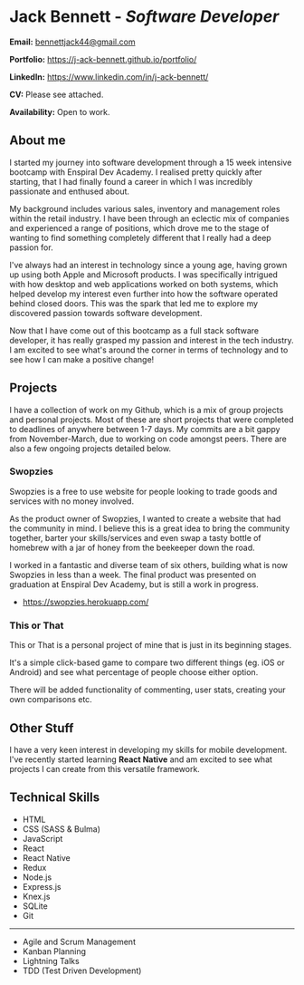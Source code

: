 # Jack Bennett - *Software Developer*

**Email:** bennettjack44@gmail.com

**Portfolio:** https://j-ack-bennett.github.io/portfolio/

**LinkedIn:** https://www.linkedin.com/in/j-ack-bennett/

**CV:** Please see attached.

**Availability:** Open to work.


## About me

I started my journey into software development through a 15 week intensive bootcamp with Enspiral Dev Academy. I realised pretty quickly after starting, that I had finally found a career in which I was incredibly passionate and enthused about.

My background includes various sales, inventory and management roles within the retail industry. I have been through an eclectic mix of companies and experienced a range of positions, which drove me to the stage of wanting to find something completely different that I really had a deep passion for.

I've always had an interest in technology since a young age, having grown up using both Apple and Microsoft products. I was specifically intrigued with how desktop and web applications worked on both systems, which helped develop my interest even further into how the software operated behind closed doors.
This was the spark that led me to explore my discovered passion towards software development.

Now that I have come out of this bootcamp as a full stack software developer, it has really grasped my passion and interest in the tech industry. 
I am excited to see what's around the corner in terms of technology and to see how I can make a positive change!

## Projects

I have a collection of work on my Github, which is a mix of group projects and personal projects. Most of these are short projects that were completed to deadlines of anywhere between 1-7 days. My commits are a bit gappy from November-March, due to working on code amongst peers. There are also a few ongoing projects detailed below.

### Swopzies

Swopzies is a free to use website for people looking to trade goods and services with no money involved.

As the product owner of Swopzies, I wanted to create a website that had the community in mind. I believe this is a great idea to bring the community together, barter your skills/services and even swap a tasty bottle of homebrew with a jar of honey from the beekeeper down the road.

I worked in a fantastic and diverse team of six others, building what is now Swopzies in less than a week. The final product was presented on graduation at Enspiral Dev Academy, but is still a work in progress.

* https://swopzies.herokuapp.com/

### This or That

This or That is a personal project of mine that is just in its beginning stages.

It's a simple click-based game to compare two different things (eg. iOS or Android) and see what percentage of people choose either option.

There will be added functionality of commenting, user stats, creating your own comparisons etc.

## Other Stuff

I have a very keen interest in developing my skills for mobile development.
I've recently started learning **React Native** and am excited to see what projects I can create from this versatile framework.

## Technical Skills

* HTML
* CSS (SASS & Bulma)
* JavaScript
* React
* React Native
* Redux
* Node.js
* Express.js
* Knex.js
* SQLite
* Git

---

* Agile and Scrum Management
* Kanban Planning
* Lightning Talks
* TDD (Test Driven Development)
